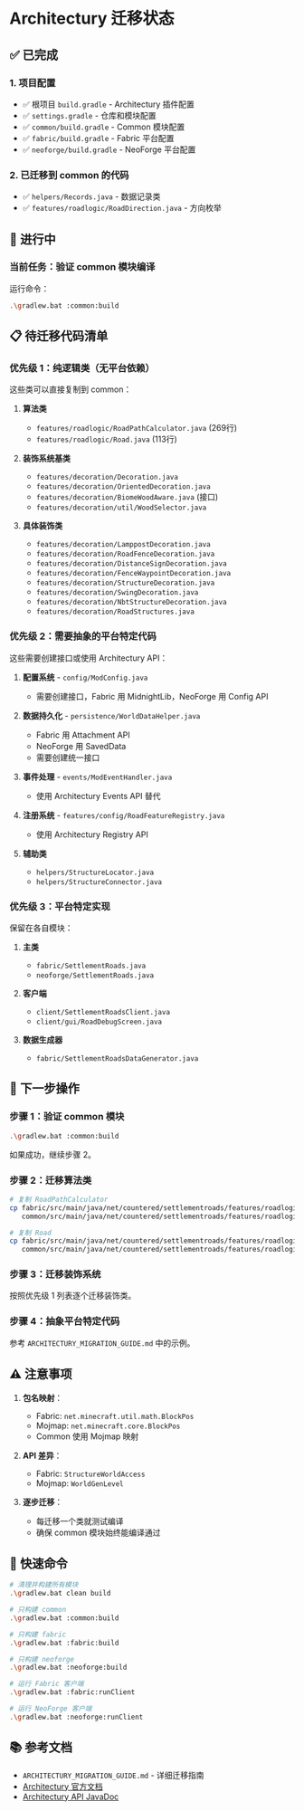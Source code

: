 # Architectury 迁移状态

## ✅ 已完成

### 1. 项目配置
- ✅ 根项目 `build.gradle` - Architectury 插件配置
- ✅ `settings.gradle` - 仓库和模块配置  
- ✅ `common/build.gradle` - Common 模块配置
- ✅ `fabric/build.gradle` - Fabric 平台配置
- ✅ `neoforge/build.gradle` - NeoForge 平台配置

### 2. 已迁移到 common 的代码
- ✅ `helpers/Records.java` - 数据记录类
- ✅ `features/roadlogic/RoadDirection.java` - 方向枚举

## 🔄 进行中

### 当前任务：验证 common 模块编译

运行命令：
```bash
.\gradlew.bat :common:build
```

## 📋 待迁移代码清单

### 优先级 1：纯逻辑类（无平台依赖）
这些类可以直接复制到 common：

1. **算法类**
   - `features/roadlogic/RoadPathCalculator.java` (269行)
   - `features/roadlogic/Road.java` (113行)

2. **装饰系统基类**
   - `features/decoration/Decoration.java`
   - `features/decoration/OrientedDecoration.java`
   - `features/decoration/BiomeWoodAware.java` (接口)
   - `features/decoration/util/WoodSelector.java`

3. **具体装饰类**
   - `features/decoration/LamppostDecoration.java`
   - `features/decoration/RoadFenceDecoration.java`
   - `features/decoration/DistanceSignDecoration.java`
   - `features/decoration/FenceWaypointDecoration.java`
   - `features/decoration/StructureDecoration.java`
   - `features/decoration/SwingDecoration.java`
   - `features/decoration/NbtStructureDecoration.java`
   - `features/decoration/RoadStructures.java`

### 优先级 2：需要抽象的平台特定代码

这些需要创建接口或使用 Architectury API：

1. **配置系统** - `config/ModConfig.java`
   - 需要创建接口，Fabric 用 MidnightLib，NeoForge 用 Config API

2. **数据持久化** - `persistence/WorldDataHelper.java`
   - Fabric 用 Attachment API
   - NeoForge 用 SavedData
   - 需要创建统一接口

3. **事件处理** - `events/ModEventHandler.java`
   - 使用 Architectury Events API 替代

4. **注册系统** - `features/config/RoadFeatureRegistry.java`
   - 使用 Architectury Registry API

5. **辅助类**
   - `helpers/StructureLocator.java`
   - `helpers/StructureConnector.java`

### 优先级 3：平台特定实现

保留在各自模块：

1. **主类**
   - `fabric/SettlementRoads.java`
   - `neoforge/SettlementRoads.java`

2. **客户端**
   - `client/SettlementRoadsClient.java`
   - `client/gui/RoadDebugScreen.java`

3. **数据生成器**
   - `fabric/SettlementRoadsDataGenerator.java`

## 🎯 下一步操作

### 步骤 1：验证 common 模块
```bash
.\gradlew.bat :common:build
```

如果成功，继续步骤 2。

### 步骤 2：迁移算法类
```bash
# 复制 RoadPathCalculator
cp fabric/src/main/java/net/countered/settlementroads/features/roadlogic/RoadPathCalculator.java \
   common/src/main/java/net/countered/settlementroads/features/roadlogic/

# 复制 Road
cp fabric/src/main/java/net/countered/settlementroads/features/roadlogic/Road.java \
   common/src/main/java/net/countered/settlementroads/features/roadlogic/
```

### 步骤 3：迁移装饰系统
按照优先级 1 列表逐个迁移装饰类。

### 步骤 4：抽象平台特定代码
参考 `ARCHITECTURY_MIGRATION_GUIDE.md` 中的示例。

## ⚠️ 注意事项

1. **包名映射**：
   - Fabric: `net.minecraft.util.math.BlockPos`
   - Mojmap: `net.minecraft.core.BlockPos`
   - Common 使用 Mojmap 映射

2. **API 差异**：
   - Fabric: `StructureWorldAccess`
   - Mojmap: `WorldGenLevel`

3. **逐步迁移**：
   - 每迁移一个类就测试编译
   - 确保 common 模块始终能编译通过

## 🔧 快速命令

```bash
# 清理并构建所有模块
.\gradlew.bat clean build

# 只构建 common
.\gradlew.bat :common:build

# 只构建 fabric
.\gradlew.bat :fabric:build

# 只构建 neoforge
.\gradlew.bat :neoforge:build

# 运行 Fabric 客户端
.\gradlew.bat :fabric:runClient

# 运行 NeoForge 客户端
.\gradlew.bat :neoforge:runClient
```

## 📚 参考文档

- `ARCHITECTURY_MIGRATION_GUIDE.md` - 详细迁移指南
- [Architectury 官方文档](https://docs.architectury.dev/)
- [Architectury API JavaDoc](https://maven.architectury.dev/docs/architectury-api/)
